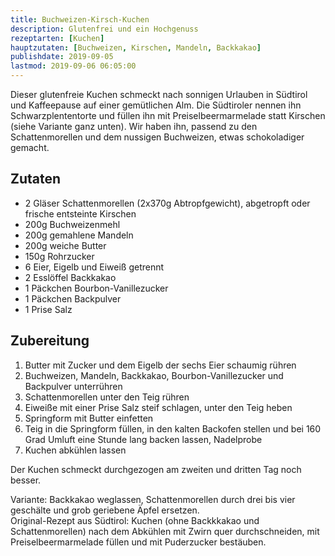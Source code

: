 ```yaml
---
title: Buchweizen-Kirsch-Kuchen
description: Glutenfrei und ein Hochgenuss
rezeptarten: [Kuchen]
hauptzutaten: [Buchweizen, Kirschen, Mandeln, Backkakao]
publishdate: 2019-09-05
lastmod: 2019-09-06 06:05:00
---
```


Dieser glutenfreie Kuchen schmeckt nach sonnigen Urlauben in Südtirol und Kaffeepause auf einer gemütlichen Alm. Die Südtiroler nennen ihn Schwarzplententorte und füllen ihn mit Preiselbeermarmelade statt Kirschen (siehe Variante ganz unten). Wir haben ihn, passend zu den Schattenmorellen und dem nussigen Buchweizen, etwas schokoladiger gemacht.

## Zutaten

- 2 Gläser Schattenmorellen (2x370g Abtropfgewicht), abgetropft oder frische entsteinte Kirschen
- 200g Buchweizenmehl
- 200g gemahlene Mandeln
- 200g weiche Butter
- 150g Rohrzucker
- 6 Eier, Eigelb und Eiweiß getrennt
- 2 Esslöffel Backkakao
- 1 Päckchen Bourbon-Vanillezucker
- 1 Päckchen Backpulver
- 1 Prise Salz


## Zubereitung

1. Butter mit Zucker und dem Eigelb der sechs Eier schaumig rühren
2. Buchweizen, Mandeln, Backkakao, Bourbon-Vanillezucker und Backpulver unterrühren
3. Schattenmorellen unter den Teig rühren
4. Eiweiße mit einer Prise Salz steif schlagen, unter den Teig heben 
5. Springform mit Butter einfetten
6. Teig in die Springform füllen, in den kalten Backofen stellen und bei 160 Grad Umluft eine Stunde lang backen lassen, Nadelprobe
7. Kuchen abkühlen lassen

Der Kuchen schmeckt durchgezogen am zweiten und dritten Tag noch besser.        

Variante: Backkakao weglassen, Schattenmorellen durch drei bis vier geschälte und grob geriebene Äpfel ersetzen.        
Original-Rezept aus Südtirol: Kuchen (ohne Backkkakao und Schattenmorellen) nach dem Abkühlen mit Zwirn quer durchschneiden, mit Preiselbeermarmelade füllen und mit Puderzucker bestäuben.
